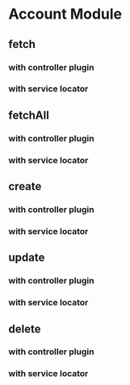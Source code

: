 # Account Module

## fetch

### with controller plugin

### with service locator

## fetchAll

### with controller plugin

### with service locator


## create

### with controller plugin

### with service locator


## update

### with controller plugin

### with service locator


## delete

### with controller plugin

### with service locator
